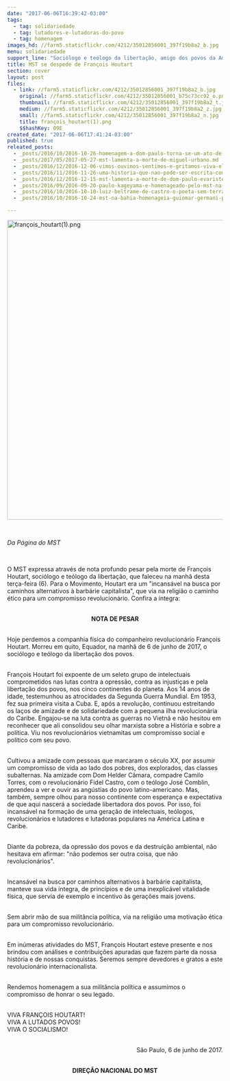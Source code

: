 ```yaml
---
date: "2017-06-06T16:39:42-03:00"
tags:
  - tag: solidariedade
  - tag: lutadores-e-lutadoras-do-povo
  - tag: homenagem
images_hd: //farm5.staticflickr.com/4212/35012856001_397f19b8a2_b.jpg
menu: solidariedade
support_line: "Sociólogo e teólogo da libertação, amigo dos povos da América Latina e Caribe, faleceu nesta terça (6)."
title: MST se despede de François Houtart
section: cover
layout: post
files:
  - link: //farm5.staticflickr.com/4212/35012856001_397f19b8a2_b.jpg
    original: //farm5.staticflickr.com/4212/35012856001_b75c73cc92_o.png
    thumbnail: //farm5.staticflickr.com/4212/35012856001_397f19b8a2_t.jpg
    medium: //farm5.staticflickr.com/4212/35012856001_397f19b8a2_z.jpg
    small: //farm5.staticflickr.com/4212/35012856001_397f19b8a2_n.jpg
    title: françois_houtart(1).png
    $$hashKey: 09E
created_date: "2017-06-06T17:41:24-03:00"
published: true
releated_posts:
  - _posts/2016/10/2016-10-26-homenagem-a-dom-paulo-torna-se-um-ato-de-resistencia-a-temer.md
  - _posts/2017/05/2017-05-27-mst-lamenta-a-morte-de-miguel-urbano.md
  - _posts/2016/12/2016-12-06-vimos-ouvimos-sentimos-e-gritamos-viva-el-comandante-fidel.md
  - _posts/2016/11/2016-11-26-uma-historia-que-nao-pode-ser-escrita-com-palavras.md
  - _posts/2016/12/2016-12-15-mst-lamenta-a-morte-de-dom-paulo-evaristo-arns.md
  - _posts/2016/09/2016-09-20-paulo-kageyama-e-homenageado-pelo-mst-na-escola-florestan-fernandes.md
  - _posts/2016/10/2016-10-10-luiz-beltrame-de-castro-o-poeta-sem-terra.md
  - _posts/2016/10/2016-10-24-mst-na-bahia-homenageia-guiomar-germani-pela-contribuicao-na-luta-popular.md

---
```

<p><img alt="françois_houtart(1).png" height="700" src="//farm5.staticflickr.com/4212/35012856001_397f19b8a2_b.jpg" width="539" /></p>

<p>&nbsp;</p>

<p><em>Da P&aacute;gina do MST</em></p>

<p>&nbsp;</p>

<p>O MST expressa atrav&eacute;s de nota profundo pesar pela morte de Fran&ccedil;ois Houtart, soci&oacute;logo e te&oacute;logo da liberta&ccedil;&atilde;o, que faleceu na manh&atilde; desta ter&ccedil;a-feira (6). Para o Movimento, Houtart era um &quot;incans&aacute;vel na busca por caminhos alternativos &agrave; barb&aacute;rie capitalista&quot;, que via na religi&atilde;o o caminho &eacute;tico para um compromisso revolucion&aacute;rio. Confira a &iacute;ntegra:</p>

<p style="text-align: center;"><br />
<strong>NOTA DE PESAR</strong></p>

<p><br />
Hoje perdemos a companhia f&iacute;sica do companheiro revolucion&aacute;rio Fran&ccedil;ois Houtart. Morreu em quito, Equador, na manh&atilde; de 6 de junho de 2017, o soci&oacute;logo e te&oacute;logo da liberta&ccedil;&atilde;o dos povos.</p>

<p><br />
Fran&ccedil;ois Houtart foi expoente de um seleto grupo de intelectuais comprometidos nas lutas contra a opress&atilde;o, contra as injusti&ccedil;as e pela liberta&ccedil;&atilde;o dos povos, nos cinco continentes do planeta. Aos 14 anos de idade, testemunhou as atrocidades da Segunda Guerra Mundial. Em 1953, fez sua primeira visita a Cuba. E, ap&oacute;s a revolu&ccedil;&atilde;o, continuou estreitando os la&ccedil;os de amizade e de solidariedade com a pequena ilha revolucion&aacute;ria do Caribe. Engajou-se na luta contra as guerras no Vietn&atilde; e n&atilde;o hesitou em reconhecer que ali consolidou seu olhar marxista sobre a Hist&oacute;ria e sobre a pol&iacute;tica. Viu nos revolucion&aacute;rios vietnamitas um compromisso social e pol&iacute;tico com seu povo.</p>

<p><br />
Cultivou a amizade com pessoas que marcaram o s&eacute;culo XX, por assumir um compromisso de vida ao lado dos pobres, dos explorados, das classes subalternas. Na amizade com Dom Helder C&acirc;mara, compadre Camilo Torres, com o revolucion&aacute;rio Fidel Castro, com o te&oacute;logo Jos&eacute; Comblin, aprendeu a ver e ouvir as ang&uacute;stias do povo latino-americano. Mas, tamb&eacute;m, sempre olhou para nosso continente com esperan&ccedil;a e expectativa de que aqui nascer&aacute; a sociedade libertadora dos povos. Por isso, foi incans&aacute;vel na forma&ccedil;&atilde;o de uma gera&ccedil;&atilde;o de intelectuais, te&oacute;logos, revolucion&aacute;rios e lutadores e lutadoras populares na Am&eacute;rica Latina e Caribe.</p>

<p><br />
Diante da pobreza, da opress&atilde;o dos povos e da destrui&ccedil;&atilde;o ambiental, n&atilde;o hesitava em afirmar: &quot;n&atilde;o podemos ser outra coisa, que n&atilde;o revolucion&aacute;rios&quot;.</p>

<p><br />
Incans&aacute;vel na busca por caminhos alternativos &agrave; barb&aacute;rie capitalista, manteve sua vida &iacute;ntegra, de princ&iacute;pios e de uma inexplic&aacute;vel vitalidade f&iacute;sica, que servia de exemplo e incentivo &agrave;s gera&ccedil;&otilde;es mais jovens.</p>

<p><br />
Sem abrir m&atilde;o de sua milit&acirc;ncia pol&iacute;tica, via na religi&atilde;o uma motiva&ccedil;&atilde;o &eacute;tica para um compromisso revolucion&aacute;rio.</p>

<p><br />
Em in&uacute;meras atividades do MST, Fran&ccedil;ois Houtart esteve presente e nos brindou com an&aacute;lises e contribui&ccedil;&otilde;es apuradas que fazem parte da nossa hist&oacute;ria e de nossas conquistas. Seremos sempre devedores e gratos a este revolucion&aacute;rio internacionalista.</p>

<p><br />
Rendemos homenagem a sua milit&acirc;ncia pol&iacute;tica e assumimos o compromisso de honrar o seu legado.</p>

<p><br />
VIVA FRAN&Ccedil;OIS HOUTART!<br />
VIVA A LUTADOS POVOS!<br />
VIVA O SOCIALISMO!</p>

<p style="text-align: right;"><br />
S&atilde;o Paulo, 6 de junho de 2017.</p>

<p style="text-align: center;"><br />
<strong>DIRE&Ccedil;&Atilde;O NACIONAL DO MST</strong></p>
